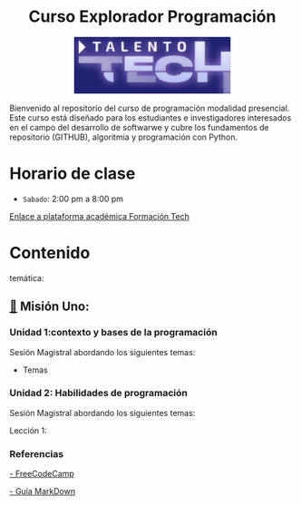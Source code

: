 
<h1 align="center">Curso Explorador Programación</h1>

<p align="center">
<img src="./Logos/logo.png" height="100">
</p>

Bienvenido al repositorio del curso de programación modalidad presencial. Este curso está diseñado para los estudiantes e investigadores interesados en el campo del desarrollo de softwarwe y cubre los fundamentos de repositorio (GITHUB), algoritmia y programación con Python.





# Horario de clase

- `Sabado`: 2:00 pm a 8:00 pm


<a href="https://imaster.academy/login/index.php" target="_blank">Enlace a plataforma académica Formación Tech</a>


<!-- Este repositorio está organizado de la siguiente manera:

- `logos/`: Carpeta que contiene los logos relacionados con el curso.
- `código/`: Ejemplos de código fuente en Python para diferentes módulos del curso.
- `README.md`: Este archivo, que proporciona una visión general y guía sobre el repositorio. -->



# Contenido
 temática:

##  [📂](./Misión%20Uno/) Misión Uno:


### Unidad 1:contexto y bases de la programación

Sesión Magistral abordando los siguientes temas:
- Temas


### Unidad 2: Habilidades de programación
Sesión Magistral abordando los siguientes temas:

Lección 1: 
<!-- ¿Qué es la programación?.
¿Qué es un algoritmo y flujos ?.
¿Qué es un lenguaje de programación ?.
¿Cómo un entorno de desarrollo integrado (IDE)?.
¿ Por qué usar diagramas y realizar buenas prácticas?. -->






<!-- 
## [📂](./Misión%20Dos/) Misión Dos:
Fundamentos de Programación para IA

### Unidad 1: Repaso de conceptos de programación

Lección 1: Bases de Python (Sesión Teórico práctica)
- Variables en python, Contenedores python 
- Ciclos, Funciones, Manejo de errores y excepciones
- Tipos de errores, Manejo de excepciones

Lección 2: Programación orientada a objetos POO (Sesión Teórico práctica)
- Clases
- Atributos               
- Métodos

### Unidad 2: Uso de Bibliotecas (Sesión Teórico práctica)

Lección 1: Bibliotecas para el manejo de Estructuras 
- NumPy, ndarrays, Aritmetica, Funciones y metodos
- Pandas, Estructuras, indexación, Aritmetica

Lección 2: Bibliotecas de cálculo numérico
- SciPy, Manipulación de Matrices y Álgebra Lineal
- Scikit-learn, Evaluación de Modelos y Métricas, 
- Selección de Modelos y Ajuste de Hiperparámetros

### Unidad 3: Frameworks en IA (Sesión Teórico práctica)

Lección 1: TensorFlow y PyTorch, Keras

- Infraestructura para Redes Neuronales
- Flexibilidad en el Desarrollo de Modelos
- Soporte para GPU y TPU
- Abstracciones para Tareas Específicas
Lección 2: NLTK (Natural Language Toolkit)

- Colección de Recursos para el Procesamiento del Lenguaje Natural
- Herramientas para la Tokenización y Segmentación de Texto
- Herramientas para el Etiquetado de Partes del Discurso (POS)
Lección 3: OpenCV

- Procesamiento de Imágenes y Videos
- Detección y Seguimiento de Objetos

## [📂](./Misión%20Tres/) Misión Tres:

### Unidad 1: Aprendizaje Automático (Machine Learning) (Sesión Teórico práctica)
Lección 1: Aprendizaje Automático
Sesión Teórico práctica abordando los siguientes temas:
- Aprendizaje Supervisado
- Aprendizaje No Supervisado
- Aprendizaje por Refuerzo

### Unidad 2: Tareas, Modelos y Evaluacion en IA (Sesión Teórico)
Lección 1: Tarea de IA

- Tarea de Clasificación
- Tarea de Regresión
- Tarea de Agrupación

Lección 2:Modelos de aprendizaje automático 

- Regresión
- Máquinas de Soporte Vectorial (SVM)
- Árboles de Decisión
- Algoritmos de Agrupamiento
Lección 3: Evaluación de modelos

- Evaluación de Clasificación
- Evaluación de Regresión
- Evaluación de Agrupación
 -->
### Referencias 

<!-- <a href="https://www.youtube.com/playlist?list=PLUenpfvlyoa0PB6_kqJ9WU7m6i6z1RhfJ" target="_blank">- CS 5804: Introduction to Artificial Intelligence </a> -->

<a href="https://www.freecodecamp.org/" target="_blank">- FreeCodeCamp </a>

<a href="https://docs.github.com/es/get-started/writing-on-github/getting-started-with-writing-and-formatting-on-github/basic-writing-and-formatting-syntax" target="_blank">- Guía MarkDown</a>


<!-- 
### Instalación de Dependencias
Para configurar el entorno necesario para el curso en un sistema operativo Ubuntu, necesitarás instalar algunas dependencias y configurar tu entorno de desarrollo. 
Primero Descargue los archivos de instalación ros2_install.sh y install_ros_packages.sh que se encuentran en la carpeta  [📂](./Scripts/)Scripts y siga los pasos que se indican en el video.


<p align="center">
  <a href="https://youtu.be/sk0WTxr-yic?si=M51wHld4yW2u4Ymt">
    <img src="./Logos/imagen1.png" height="300">
  </a>
</p>
<p align="center">
<a href="https://youtu.be/sk0WTxr-yic?si=M51wHld4yW2u4Ymt" target="_blank">**Enlace a Video de instalación - Haga clic aquí para más información**</a>.
</p>

Abre una terminal y sigue los siguientes pasos.

Presione 
```bash
Crtl + alt + t

```
Cambiar ruta a carpeta Downloads o donde descargó los archvivos de instalación:
```bash
cd Downloads
```
Convertir archivo en ejecutable:
```bash
sudo chmod +x ros2_install.sh
```
Verificar si el archivo es ejecutable:
```bash
ls -la
```
Ejecutar instalador:
```bash
./ros2_install.sh
```
Regresar al directorio principal
```bash
cd
```
Hacer source al bashrc:
```bash
source .bashrc
```
###instalar paquetes adicionales
En nueva terminal ejecutar los siguientes comandos en el espacio de trabajo principal

Presione Crtl + alt + t
```bash
source .bashrc
```
```bash
cd ..
```
```bash
sudo apt-get update 
```
```bash
sudo apt-get install ros-$ROS_DISTRO-joint-state-publisher ros-$ROS_DISTRO-xacro ros-$ROS_DISTRO-joint-state-publisher-gui ros-$ROS_DISTRO-tf2-* ros-$ROS_DISTRO-gazebo-* ros-$ROS_DISTRO-rviz-default-plugins
```
Cambiar a directorio de descargas
```bash
cd Downloads
```
Configurar el archivo install ros packages.sh como ejecutable:
```bash
sudo chmod +x install_ros_packages.sh
```
Verificar configuración
```bash
ls -la
```
Ejecutar el script:
```bash
./install_ros_packages.sh
```
Actualizar el espacio de trabajo en la ruta (home\ros):
```bash
source .bashrc
```
instalar pip en Python:
```bash
sudo apt-get install python3-pip
```
instalar paquete transform 3d:
```bash
pip install transforms3d
```
instalar terminal:
```bash
sudo apt-get install terminator
```
Revisar la versión de Ros instalada:
```bash
rosversion -d
```
# Desinstalación de ROS2 Humble
En una nueva terminal ejecutar:
```bash
sudo apt remove --purge ros-humble-*
```

```bash
sudo apt autoremove
```

```bash
sudo rm /etc/apt/sources.list.d/ros2.list
```
```bash
sudo apt update
```

```bash
nano ~/.bashrc
```
Eliminar las lineas:
```bash
# source ROS 2 environment
source /opt/ros/humble/setup.bash
```
Actualizar bash:
```bash
source ~/.bashrc
``` -->